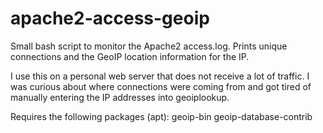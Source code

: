# apache2-access-geoip
Small bash script to monitor the Apache2 access.log. Prints unique connections and the GeoIP location information for the IP.

I use this on a personal web server that does not receive a lot of traffic. I was curious about where connections were coming from and got tired of manually entering the IP addresses into geoiplookup. 

Requires the following packages (apt):
geoip-bin
geoip-database-contrib
